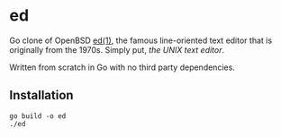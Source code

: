 # ed

Go clone of OpenBSD [ed(1)](https://man.openbsd.org/ed.1), the
famous line-oriented text editor that is originally from the 1970s.
Simply put, _the UNIX text editor_.

Written from scratch in Go with no third party dependencies.

## Installation

	go build -o ed
	./ed
